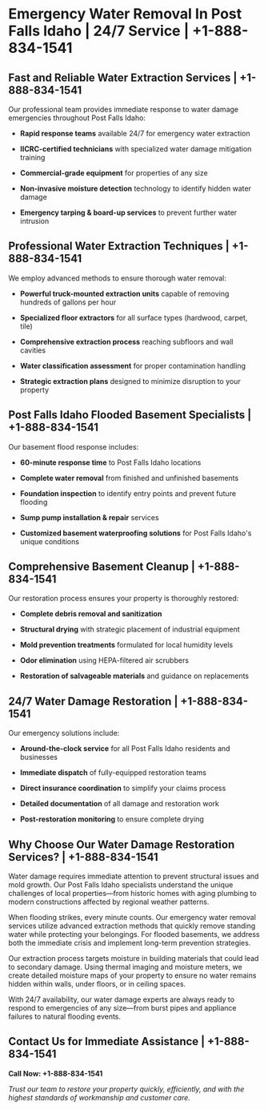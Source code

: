 # Emergency Water Removal In Post Falls Idaho | 24/7 Service | +1-888-834-1541

## Fast and Reliable Water Extraction Services | +1-888-834-1541
Our professional team provides immediate response to water damage emergencies throughout Post Falls Idaho:

- **Rapid response teams** available 24/7 for emergency water extraction
- **IICRC-certified technicians** with specialized water damage mitigation training
- **Commercial-grade equipment** for properties of any size
- **Non-invasive moisture detection** technology to identify hidden water damage
- **Emergency tarping & board-up services** to prevent further water intrusion

## Professional Water Extraction Techniques | +1-888-834-1541
We employ advanced methods to ensure thorough water removal:

- **Powerful truck-mounted extraction units** capable of removing hundreds of gallons per hour
- **Specialized floor extractors** for all surface types (hardwood, carpet, tile)
- **Comprehensive extraction process** reaching subfloors and wall cavities
- **Water classification assessment** for proper contamination handling
- **Strategic extraction plans** designed to minimize disruption to your property

## Post Falls Idaho Flooded Basement Specialists | +1-888-834-1541
Our basement flood response includes:

- **60-minute response time** to Post Falls Idaho locations
- **Complete water removal** from finished and unfinished basements
- **Foundation inspection** to identify entry points and prevent future flooding
- **Sump pump installation & repair** services
- **Customized basement waterproofing solutions** for Post Falls Idaho's unique conditions

## Comprehensive Basement Cleanup | +1-888-834-1541
Our restoration process ensures your property is thoroughly restored:

- **Complete debris removal and sanitization**
- **Structural drying** with strategic placement of industrial equipment
- **Mold prevention treatments** formulated for local humidity levels
- **Odor elimination** using HEPA-filtered air scrubbers
- **Restoration of salvageable materials** and guidance on replacements

## 24/7 Water Damage Restoration | +1-888-834-1541
Our emergency solutions include:

- **Around-the-clock service** for all Post Falls Idaho residents and businesses
- **Immediate dispatch** of fully-equipped restoration teams
- **Direct insurance coordination** to simplify your claims process
- **Detailed documentation** of all damage and restoration work
- **Post-restoration monitoring** to ensure complete drying

## Why Choose Our Water Damage Restoration Services? | +1-888-834-1541
Water damage requires immediate attention to prevent structural issues and mold growth. Our Post Falls Idaho specialists understand the unique challenges of local properties—from historic homes with aging plumbing to modern constructions affected by regional weather patterns.

When flooding strikes, every minute counts. Our emergency water removal services utilize advanced extraction methods that quickly remove standing water while protecting your belongings. For flooded basements, we address both the immediate crisis and implement long-term prevention strategies.

Our extraction process targets moisture in building materials that could lead to secondary damage. Using thermal imaging and moisture meters, we create detailed moisture maps of your property to ensure no water remains hidden within walls, under floors, or in ceiling spaces.

With 24/7 availability, our water damage experts are always ready to respond to emergencies of any size—from burst pipes and appliance failures to natural flooding events.

## Contact Us for Immediate Assistance | +1-888-834-1541
**Call Now: +1-888-834-1541**

*Trust our team to restore your property quickly, efficiently, and with the highest standards of workmanship and customer care.*